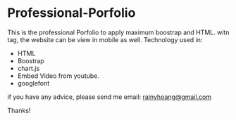 # Professional-Porfolio

This is the professional Porfolio to apply maximum boostrap and HTML. witn <meta> tag, the website can be view in mobile as well.
Technology used in:
- HTML
- Boostrap
- chart.js
- Embed Video from youtube.
- googlefont

if you have any advice, please send me email: rainyhoang@gmail.com

Thanks!
